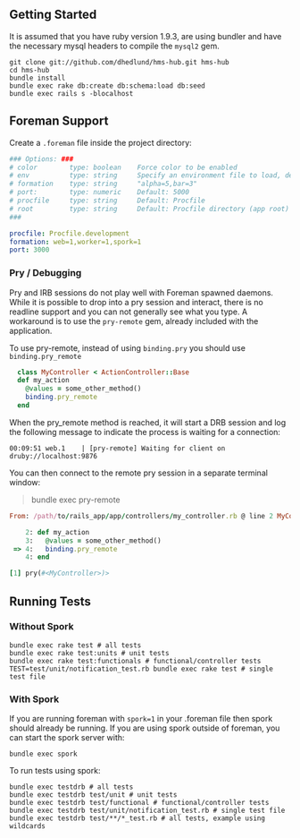 ## Getting Started
It is assumed that you have ruby version 1.9.3, are using bundler and have the necessary mysql headers to compile the `mysql2` gem.

```plain
git clone git://github.com/dhedlund/hms-hub.git hms-hub
cd hms-hub
bundle install
bundle exec rake db:create db:schema:load db:seed
bundle exec rails s -blocalhost
```


## Foreman Support
Create a `.foreman` file inside the project directory:

```yaml
### Options: ###
# color        type: boolean    Force color to be enabled
# env          type: string     Specify an environment file to load, defaults to .env
# formation    type: string     "alpha=5,bar=3"
# port:        type: numeric    Default: 5000
# procfile     type: string     Default: Procfile
# root         type: string     Default: Procfile directory (app root)
###

procfile: Procfile.development
formation: web=1,worker=1,spork=1
port: 3000
```

### Pry / Debugging
Pry and IRB sessions do not play well with Foreman spawned daemons.  While it is possible to drop into a pry session and interact, there is no readline support and you can not generally see what you type.  A workaround is to use the `pry-remote` gem, already included with the application.

To use pry-remote, instead of using `binding.pry` you should use `binding.pry_remote`
```ruby
  class MyController < ActionController::Base
  def my_action
    @values = some_other_method()
    binding.pry_remote
  end
```

When the pry_remote method is reached, it will start a DRB session and log the following message to indicate the process is waiting for a connection:

```
00:09:51 web.1    | [pry-remote] Waiting for client on druby://localhost:9876
```

You can then connect to the remote pry session in a separate terminal window:

> bundle exec pry-remote

```ruby
From: /path/to/rails_app/app/controllers/my_controller.rb @ line 2 MyController#my_action:

    2: def my_action
    3:   @values = some_other_method()
 => 4:   binding.pry_remote
    4: end

[1] pry(#<MyController>)>
```

## Running Tests
### Without Spork
```plain
bundle exec rake test # all tests
bundle exec rake test:units # unit tests
bundle exec rake test:functionals # functional/controller tests
TEST=test/unit/notification_test.rb bundle exec rake test # single test file
```

### With Spork
If you are running foreman with `spork=1` in your .foreman file then spork should already be running.  If you are using spork outside of foreman, you can start the spork server with:
```plain
bundle exec spork
```

To run tests using spork:
```plain
bundle exec testdrb # all tests
bundle exec testdrb test/unit # unit tests
bundle exec testdrb test/functional # functional/controller tests
bundle exec testdrb test/unit/notification_test.rb # single test file
bundle exec testdrb test/**/*_test.rb # all tests, example using wildcards
```
